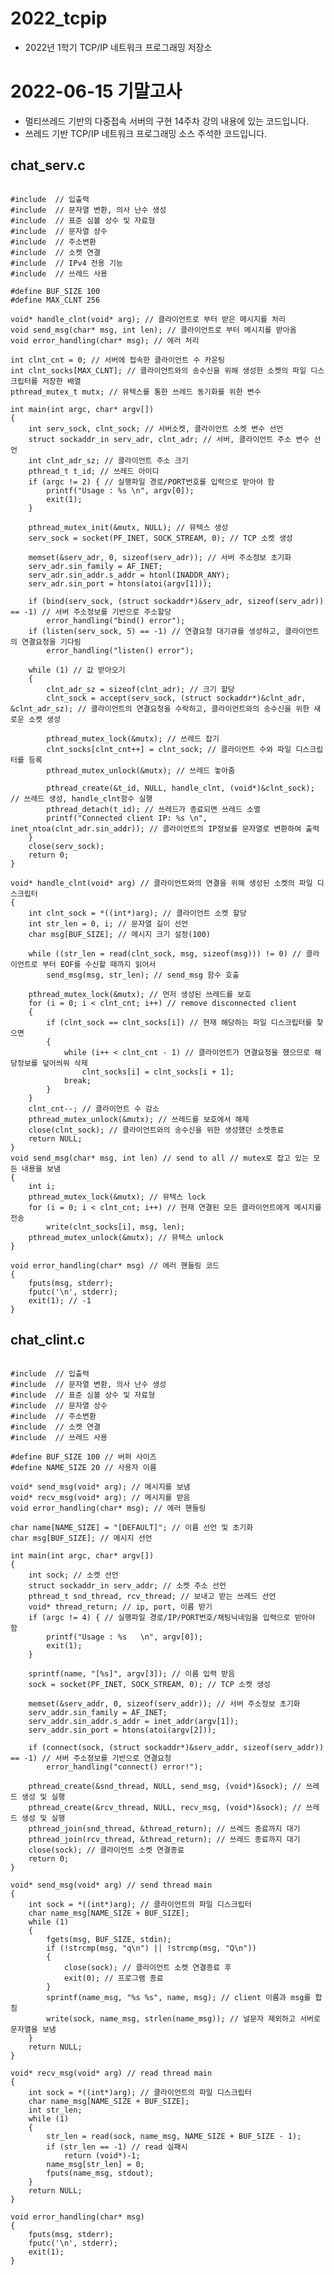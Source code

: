 # 2022_tcpip
- 2022년 1학기 TCP/IP 네트워크 프로그래밍 저장소

# 2022-06-15 기말고사 
- 멀티쓰레드 기반의 다중접속 서버의 구현 14주차 강의 내용에 있는 코드입니다.
- 쓰레드 기반 TCP/IP 네트워크 프로그래밍 소스 주석한 코드입니다.

## chat_serv.c
<pre><code>
#include <stdio.h> // 입출력
#include <stdlib.h> // 문자열 변환, 의사 난수 생성
#include <unistd.h> // 표준 심볼 상수 및 자료형
#include <string.h> // 문자열 상수
#include <arpa/inet.h> // 주소변환
#include <sys/socket.h> // 소켓 연결
#include <netinet/in.h> // IPv4 전용 기능
#include <pthread.h> // 쓰레드 사용

#define BUF_SIZE 100
#define MAX_CLNT 256

void* handle_clnt(void* arg); // 클라이언트로 부터 받은 메시지를 처리
void send_msg(char* msg, int len); // 클라이언트로 부터 메시지를 받아옴
void error_handling(char* msg); // 에러 처리

int clnt_cnt = 0; // 서버에 접속한 클라이언트 수 카운팅
int clnt_socks[MAX_CLNT]; // 클라이언트와의 송수신을 위해 생성한 소켓의 파일 디스크립터를 저장한 배열
pthread_mutex_t mutx; // 뮤텍스를 통한 쓰레드 동기화를 위한 변수

int main(int argc, char* argv[])
{
	int serv_sock, clnt_sock; // 서버소켓, 클라이언트 소켓 변수 선언
	struct sockaddr_in serv_adr, clnt_adr; // 서버, 클라이언트 주소 변수 선언
	int clnt_adr_sz; // 클라이언트 주소 크기
	pthread_t t_id; // 쓰레드 아이디
	if (argc != 2) { // 실행파일 경로/PORT번호를 입력으로 받아야 함
		printf("Usage : %s <port>\n", argv[0]);
		exit(1);
	}

	pthread_mutex_init(&mutx, NULL); // 뮤텍스 생성
	serv_sock = socket(PF_INET, SOCK_STREAM, 0); // TCP 소켓 생성

	memset(&serv_adr, 0, sizeof(serv_adr)); // 서버 주소정보 초기화
	serv_adr.sin_family = AF_INET;
	serv_adr.sin_addr.s_addr = htonl(INADDR_ANY);
	serv_adr.sin_port = htons(atoi(argv[1]));

	if (bind(serv_sock, (struct sockaddr*)&serv_adr, sizeof(serv_adr)) == -1) // 서버 주소정보를 기반으로 주소할당
		error_handling("bind() error");
	if (listen(serv_sock, 5) == -1) // 연결요청 대기큐를 생성하고, 클라이언트의 연결요청을 기다림
		error_handling("listen() error");

	while (1) // 값 받아오기
	{
		clnt_adr_sz = sizeof(clnt_adr); // 크기 할당
		clnt_sock = accept(serv_sock, (struct sockaddr*)&clnt_adr, &clnt_adr_sz); // 클라이언트의 연결요청을 수락하고, 클라이언트와의 송수신을 위한 새로운 소켓 생성

		pthread_mutex_lock(&mutx); // 쓰레드 잡기
		clnt_socks[clnt_cnt++] = clnt_sock; // 클라이언트 수와 파일 디스크립터를 등록
		pthread_mutex_unlock(&mutx); // 쓰레드 놓아줌

		pthread_create(&t_id, NULL, handle_clnt, (void*)&clnt_sock); // 쓰레드 생성, handle_clnt함수 실행
		pthread_detach(t_id); // 쓰레드가 종료되면 쓰레드 소멸
		printf("Connected client IP: %s \n", inet_ntoa(clnt_adr.sin_addr)); // 클라이언트의 IP정보를 문자열로 변환하여 출력
	}
	close(serv_sock);
	return 0;
}

void* handle_clnt(void* arg) // 클라이언트와의 연결을 위해 생성된 소켓의 파일 디스크립터
{
	int clnt_sock = *((int*)arg); // 클라이언트 소켓 할당
	int str_len = 0, i; // 문자열 길이 선언
	char msg[BUF_SIZE]; // 메시지 크기 설정(100)

	while ((str_len = read(clnt_sock, msg, sizeof(msg))) != 0) // 클라이언트로 부터 EOF를 수신할 때까지 읽어서
		send_msg(msg, str_len); // send_msg 함수 호출

	pthread_mutex_lock(&mutx); // 먼저 생성된 쓰레드를 보호
	for (i = 0; i < clnt_cnt; i++) // remove disconnected client
	{
		if (clnt_sock == clnt_socks[i]) // 현재 해당하는 파일 디스크립터를 찾으면
		{
			while (i++ < clnt_cnt - 1) // 클라이언트가 연결요청을 했으므로 해당정보를 덮어씌워 삭제
				clnt_socks[i] = clnt_socks[i + 1];
			break;
		}
	}
	clnt_cnt--; // 클라이언트 수 감소
	pthread_mutex_unlock(&mutx); // 쓰레드를 보호에서 해제
	close(clnt_sock); // 클라이언트와의 송수신을 위한 생성했던 소켓종료
	return NULL;
}
void send_msg(char* msg, int len) // send to all // mutex로 잡고 있는 모든 내용을 보냄
{
	int i;
	pthread_mutex_lock(&mutx); // 뮤텍스 lock
	for (i = 0; i < clnt_cnt; i++) // 현재 연결된 모든 클라이언트에게 메시지를 전송
		write(clnt_socks[i], msg, len);
	pthread_mutex_unlock(&mutx); // 뮤텍스 unlock
}

void error_handling(char* msg) // 에러 핸들링 코드
{
	fputs(msg, stderr);
	fputc('\n', stderr);
	exit(1); // -1
}
</code></pre>
## chat_clint.c
<pre><code>             
#include <stdio.h> // 입출력
#include <stdlib.h> // 문자열 변환, 의사 난수 생성
#include <unistd.h> // 표준 심볼 상수 및 자료형
#include <string.h> // 문자열 상수
#include <arpa/inet.h> // 주소변환
#include <sys/socket.h> // 소켓 연결
#include <pthread.h> // 쓰레드 사용

#define BUF_SIZE 100 // 버퍼 사이즈
#define NAME_SIZE 20 // 사용자 이름

void* send_msg(void* arg); // 메시지를 보냄
void* recv_msg(void* arg); // 메시지를 받음
void error_handling(char* msg); // 에러 핸들링

char name[NAME_SIZE] = "[DEFAULT]"; // 이름 선언 및 초기화
char msg[BUF_SIZE]; // 메시지 선언

int main(int argc, char* argv[])
{
	int sock; // 소켓 선언
	struct sockaddr_in serv_addr; // 소켓 주소 선언
	pthread_t snd_thread, rcv_thread; // 보내고 받는 쓰레드 선언
	void* thread_return; // ip, port, 이름 받기
	if (argc != 4) { // 실행파일 경로/IP/PORT번호/채팅닉네임을 입력으로 받아야 함
		printf("Usage : %s <IP> <port> <name>\n", argv[0]);
		exit(1);
	}

	sprintf(name, "[%s]", argv[3]); // 이름 입력 받음
	sock = socket(PF_INET, SOCK_STREAM, 0); // TCP 소켓 생성

	memset(&serv_addr, 0, sizeof(serv_addr)); // 서버 주소정보 초기화
	serv_addr.sin_family = AF_INET;
	serv_addr.sin_addr.s_addr = inet_addr(argv[1]);
	serv_addr.sin_port = htons(atoi(argv[2]));

	if (connect(sock, (struct sockaddr*)&serv_addr, sizeof(serv_addr)) == -1) // 서버 주소정보를 기반으로 연결요청
		error_handling("connect() error!");

	pthread_create(&snd_thread, NULL, send_msg, (void*)&sock); // 쓰레드 생성 및 실행
	pthread_create(&rcv_thread, NULL, recv_msg, (void*)&sock); // 쓰레드 생성 및 실행
	pthread_join(snd_thread, &thread_return); // 쓰레드 종료까지 대기
	pthread_join(rcv_thread, &thread_return); // 쓰레드 종료까지 대기
	close(sock); // 클라이언트 소켓 연결종료
	return 0;
}

void* send_msg(void* arg) // send thread main
{
	int sock = *((int*)arg); // 클라이언트의 파일 디스크립터
	char name_msg[NAME_SIZE + BUF_SIZE];
	while (1)
	{
		fgets(msg, BUF_SIZE, stdin);
		if (!strcmp(msg, "q\n") || !strcmp(msg, "Q\n"))
		{
			close(sock); // 클라이언트 소켓 연결종료 후
			exit(0); // 프로그램 종료
		}
		sprintf(name_msg, "%s %s", name, msg); // client 이름과 msg를 합침
		write(sock, name_msg, strlen(name_msg)); // 널문자 제외하고 서버로 문자열을 보냄
	}
	return NULL;
}

void* recv_msg(void* arg) // read thread main
{
	int sock = *((int*)arg); // 클라이언트의 파일 디스크립터
	char name_msg[NAME_SIZE + BUF_SIZE];
	int str_len;
	while (1)
	{
		str_len = read(sock, name_msg, NAME_SIZE + BUF_SIZE - 1);
		if (str_len == -1) // read 실패시
			return (void*)-1;
		name_msg[str_len] = 0;
		fputs(name_msg, stdout);
	}
	return NULL;
}

void error_handling(char* msg)
{
	fputs(msg, stderr);
	fputc('\n', stderr);
	exit(1);
}
</code></pre>

